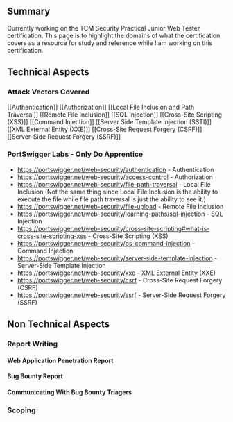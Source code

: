 ## Summary
Currently working on the TCM Security Practical Junior Web Tester certification. This page is to highlight the domains of what the certification covers as a resource for study and reference while I am working on this certification.

## Technical Aspects
### Attack Vectors Covered
[[Authentication]]
[[Authorization]]
[[Local File Inclusion and Path Traversal]]
[[Remote File Inclusion]]
[[SQL Injection]]
[[Cross-Site Scripting (XSS)]]
[[Command Injection]]
[[Server Side Template Injection (SSTI)]]
[[XML External Entity (XXE)]]
[[Cross-Site Request Forgery (CSRF)]]
[[Server-Side Request Forgery (SSRF)]]

### PortSwigger Labs - Only Do Apprentice
- https://portswigger.net/web-security/authentication - Authentication
- https://portswigger.net/web-security/access-control - Authorization
- https://portswigger.net/web-security/file-path-traversal - Local File Inclusion (Not the same thing since Local File Inclusion is the ability to execute the file while file path traversal is just the ability to see it.)
- https://portswigger.net/web-security/file-upload - Remote File Inclusion 
- https://portswigger.net/web-security/learning-paths/sql-injection - SQL Injection
- https://portswigger.net/web-security/cross-site-scripting#what-is-cross-site-scripting-xss - Cross-Site Scripting (XSS)
- https://portswigger.net/web-security/os-command-injection - Command Injection
- https://portswigger.net/web-security/server-side-template-injection - Server-Side Template Injection
- https://portswigger.net/web-security/xxe - XML External Entity (XXE)
- https://portswigger.net/web-security/csrf - Cross-Site Request Forgery (CSRF)
- https://portswigger.net/web-security/ssrf - Server-Side Request Forgery (SSRF)

## Non Technical Aspects

### Report Writing

#### Web Application Penetration Report

#### Bug Bounty Report

#### Communicating With Bug Bounty Triagers


### Scoping

